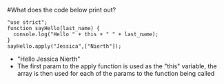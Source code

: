 #What does the code below print out?
```
"use strict";
function sayHello(last_name) {
  console.log("Hello " + this + " " + last_name);
}
sayHello.apply("Jessica",["Nierth"]);
```
* "Hello Jessica Nierth"
* The first param to the apply function is used as the "this" variable, the array is then used for each of the params to the function being called
